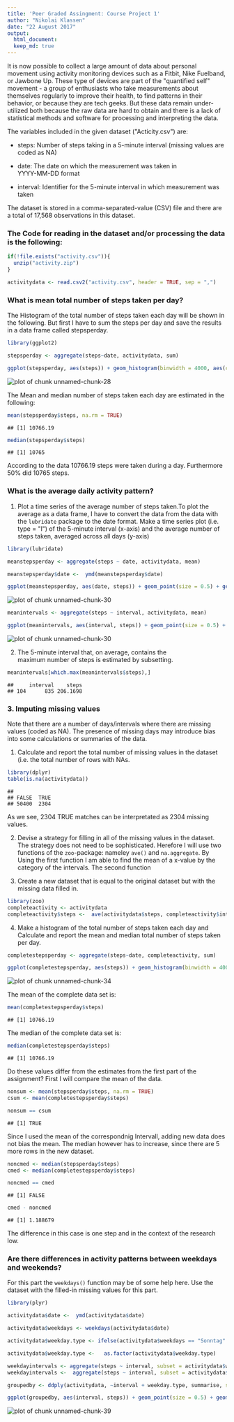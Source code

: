 ```yaml
---
title: 'Peer Graded Assingment: Course Project 1'
author: "Nikolai Klassen"
date: "22 August 2017"
output:
  html_document: 
  keep_md: true
---
```


It is now possible to collect a large amount of data about personal movement using activity monitoring devices such as a Fitbit, Nike Fuelband, or Jawbone Up. These type of devices are part of the "quantified self" movement - a group of enthusiasts who take measurements about themselves regularly to improve their health, to find patterns in their behavior, or because they are tech geeks. But these data remain under-utilized both because the raw data are hard to obtain and there is a lack of statistical methods and software for processing and interpreting the data.

The variables included in the given dataset ("Acticity.csv") are:

- steps: Number of steps taking in a 5-minute interval (missing   values are coded as NA)

- date: The date on which the measurement was taken in   
  YYYY-MM-DD format
  
- interval: Identifier for the 5-minute interval in which 
  measurement was taken
  
The dataset is stored in a comma-separated-value (CSV) file and there are a total of 17,568 observations in this dataset.


### The Code for reading in the dataset and/or processing the data is the following:


```r
if(!file.exists("activity.csv")){
  unzip("activity.zip")
}

activitydata <- read.csv2("activity.csv", header = TRUE, sep = ",")
```

### What is mean total number of steps taken per day?

The Histogram of the total number of steps taken each day will be shown in the following. But first I have to sum the steps per day and save the results in a data frame called stepsperday. 


```r
library(ggplot2)

stepsperday <- aggregate(steps~date, activitydata, sum)

ggplot(stepsperday, aes(steps)) + geom_histogram(binwidth = 4000, aes(col = "red")) + ggtitle(label = " Total Steps Each Day") + xlab("Number of Steps") + ylab("Frequency")+ theme(legend.position = "none")
```

![plot of chunk unnamed-chunk-28](figure/unnamed-chunk-28-1.png)

The Mean and median number of steps taken each day are estimated in the following:


```r
mean(stepsperday$steps, na.rm = TRUE)
```

```
## [1] 10766.19
```

```r
median(stepsperday$steps)
```

```
## [1] 10765
```

According to the data 10766.19 steps were taken during a day. Furthermore 50% did 10765 steps.


### What is the average daily activity pattern?

1. Plot a time series of the average number of steps taken.To plot the average as a data frame, I have to convert the    data from the data with the `lubridate` package to the date format. Make a time series plot (i.e. type = "l") of the 5-minute interval (x-axis) and the average number of steps taken, averaged across all days (y-axis)
   

```r
library(lubridate)

meanstepsperday <- aggregate(steps ~ date, activitydata, mean)

meanstepsperday$date <-  ymd(meanstepsperday$date)

ggplot(meanstepsperday, aes(date, steps)) + geom_point(size = 0.5) + geom_line(group = 1) + scale_x_date() + xlab("") + ylab("Number of Steps") + ggtitle("Mean number of Steps per day (from October to November 2012)")
```

![plot of chunk unnamed-chunk-30](figure/unnamed-chunk-30-1.png)

```r
meanintervals <- aggregate(steps ~ interval, activitydata, mean)

ggplot(meanintervals, aes(interval, steps)) + geom_point(size = 0.5) + geom_line(group = 1) + ggtitle("Time Series of the 5-Minute intervals") + xlab("Interval") + ylab("Number of Steps")
```

![plot of chunk unnamed-chunk-30](figure/unnamed-chunk-30-2.png)

2. The 5-minute interval that, on average, contains the    
maximum number of steps is estimated by subsetting.


```r
meanintervals[which.max(meanintervals$steps),]
```

```
##     interval    steps
## 104      835 206.1698
```

### 3. Imputing missing values

Note that there are a number of days/intervals where there are missing values (coded as NA). The presence of missing days may introduce bias into some calculations or summaries of the data.

1. Calculate and report the total number of missing values in the dataset (i.e. the total number of rows with NAs.


```r
library(dplyr)
table(is.na(activitydata))
```

```
## 
## FALSE  TRUE 
## 50400  2304
```

As we see, 2304 TRUE matches can be interpretated as 2304 missing values. 

2. Devise a strategy for filling in all of the missing values in the dataset. The strategy does not need to be sophisticated. Herefore I will use two functions of the `zoo`-package: nameley `ave()` and `na.aggregate`. By Using the first function I am able to find the mean of a x-value by the category of the intervals. The second function 

3. Create a new dataset that is equal to the original dataset but with the missing data filled in.


```r
library(zoo)
completeactivity <- activitydata
completeactivity$steps <-  ave(activitydata$steps, completeactivity$interval, FUN = na.aggregate)
```


4. Make a histogram of the total number of steps taken each day and Calculate and report the mean and median total number of steps taken per day. 



```r
completestepsperday <- aggregate(steps~date, completeactivity, sum)

ggplot(completestepsperday, aes(steps)) + geom_histogram(binwidth = 4000, aes(col = "red")) + ggtitle(label = "Total Steps Each Day - Without missing data") + xlab("Number of Steps") + ylab("Frequency")+ theme(legend.position = "none")
```

![plot of chunk unnamed-chunk-34](figure/unnamed-chunk-34-1.png)

The mean of the complete data set is:


```r
mean(completestepsperday$steps)
```

```
## [1] 10766.19
```

The median of the complete data set is:


```r
median(completestepsperday$steps)
```

```
## [1] 10766.19
```


Do these values differ from the estimates from the first part of the assignment? First I will compare the mean of the data.


```r
nonsum <- mean(stepsperday$steps, na.rm = TRUE)
csum <- mean(completestepsperday$steps)

nonsum == csum
```

```
## [1] TRUE
```

Since I used the mean of the correspondnig Intervall, adding new data does not bias the mean. The median however has to increase, since there are 5 more rows in the new dataset. 


```r
noncmed <- median(stepsperday$steps)
cmed <- median(completestepsperday$steps)

noncmed == cmed
```

```
## [1] FALSE
```

```r
cmed - noncmed
```

```
## [1] 1.188679
```

The difference in this case  is one step and in the context of the research low. 

### Are there differences in activity patterns between weekdays and weekends?

For this part the `weekdays()` function may be of some help here. Use the dataset with the filled-in missing values for this part.




```r
library(plyr)

activitydata$date <-  ymd(activitydata$date)

activitydata$weekdays <- weekdays(activitydata$date)

activitydata$weekday.type <- ifelse(activitydata$weekdays == "Sonntag" | activitydata$weekdays == "Samstag", "Weekend", "Weekday")

activitydata$weekday.type <-   as.factor(activitydata$weekday.type)

weekdayintervals <- aggregate(steps ~ interval, subset = activitydata$weekday.type == "Weekday", activitydata, mean)
weekdayintervals <-  aggregate(steps ~ interval, subset = activitydata$weekday.type == "Weekday", activitydata, mean)

groupedby <- ddply(activitydata, ~interval + weekday.type, summarise, steps = mean(steps, na.rm = TRUE))

ggplot(groupedby, aes(interval, steps)) + geom_point(size = 0.5) + geom_line(group = 1) + ggtitle("Time Series of the 5-Minute intervals") + xlab("Interval") + ylab("Number of Steps") + facet_grid(weekday.type~.)
```

![plot of chunk unnamed-chunk-39](figure/unnamed-chunk-39-1.png)





